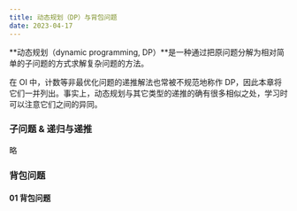 ```yaml
---
title: 动态规划（DP）与背包问题
date: 2023-04-17
---
```


**动态规划（dynamic programming, DP）**是一种通过把原问题分解为相对简单的子问题的方式求解复杂问题的方法。

在 OI 中，计数等非最优化问题的递推解法也常被不规范地称作 DP，因此本章将它们一并列出。事实上，动态规划与其它类型的递推的确有很多相似之处，学习时可以注意它们之间的异同。

### 子问题 & 递归与递推

略

### 背包问题

####  01 背包问题
